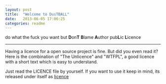 ```yaml
---
layout: post
title:  "Welcome to DusTBALL"
date:   2013-06-05 17:06:25
categories: readme
---
```


do what the fuck you want but **D**on**T** **B**lame **A**uthor pub**L**ic **L**icence  

---
Having a licence for a open source project is fine. But did you even read it? Here is the combination of "The Unlicence" and "WTFPL", a good licence with a short text which is easy to understand.
  
Just read the LICENCE file by yourself. If you want to use it keep in mind, its released under itself as [licence](LICENCE)